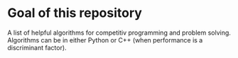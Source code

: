 # Goal of this repository

A list of helpful algorithms for competitiv programming and problem solving.
Algorithms can be in either Python or C++ (when performance is a discriminant factor).
